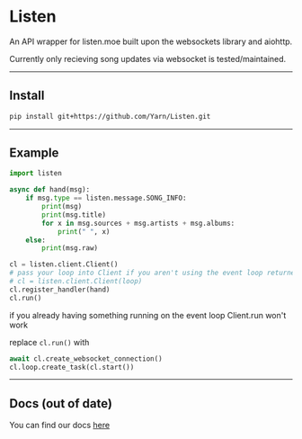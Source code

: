 # Listen
An API wrapper for listen.moe built upon the websockets library and aiohttp.

Currently only recieving song updates via websocket is tested/maintained.

---

## Install
```bash
pip install git+https://github.com/Yarn/Listen.git
```

---

## Example

```python
import listen

async def hand(msg):
    if msg.type == listen.message.SONG_INFO:
        print(msg)
        print(msg.title)
        for x in msg.sources + msg.artists + msg.albums:
            print(" ", x)
    else:
        print(msg.raw)

cl = listen.client.Client()
# pass your loop into Client if you aren't using the event loop returned by asyncio.get_event_loop()
# cl = listen.client.Client(loop)
cl.register_handler(hand)
cl.run()
```

if you already having something running on the event loop Client.run won't work

replace `cl.run()` with
```python
await cl.create_websocket_connection()
cl.loop.create_task(cl.start())
```

---

## Docs (out of date)
You can find our docs [here](http://listen.readthedocs.io/en/latest/)
